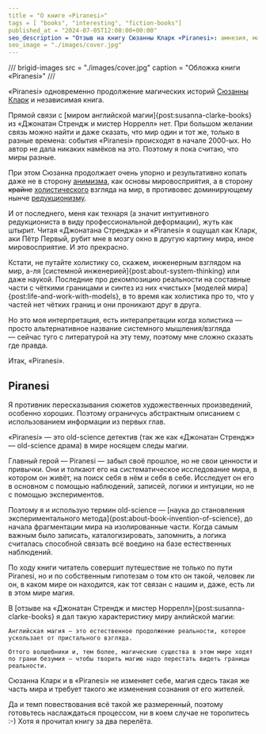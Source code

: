 ```yaml
---
title = "О книге «Piranesi»"
tags = [ "books", "interesting", "fiction-books"]
published_at = "2024-07-05T12:00:00+00:00"
seo_description = "Отзыв на книгу Сюзанны Кларк «Piranesi»: амнезия, магический мир без магии и научный подход."
seo_image = "./images/cover.jpg"
---
```


/// brigid-images
src = "./images/cover.jpg"
caption = "Обложка книги «Piranesi»"
///

«Piranesi» одновременно продолжение магических историй [Сюзанны Кларк](https://ru.wikipedia.org/wiki/Кларк,_Сюзанна) и независимая книга.

Прямой связи с [миром английской магии]{post:susanna-clarke-books} из «Джонатан Стрендж и мистер Норрелл» нет. При большом желании связь можно найти и даже сказать, что мир один и тот же, только в разные времена: события «Piranesi» происходят в начале 2000-ых. Но автор не дала никаких намёков на это. Поэтому я пока считаю, что миры разные.

При этом Сюзанна продолжает очень упорно и результативно копать даже не в сторону [анимизма](https://ru.wikipedia.org/wiki/Анимизм), как основы мировосприятия, а в сторону ~~крайне~~ [холистического](https://ru.wikipedia.org/wiki/Холизм) взгляда на мир, в противовес доминирующему нынче [редукционизму](https://ru.wikipedia.org/wiki/Редукционизм).

И от последнего, меня как технаря (а значит интуитивного редукциониста в виду профессиональной деформации), жуть как штырит. Читая «Джонатана Стренджа» и «Piranesi» я ощущал как Кларк, аки Пётр Первый, рубит мне в мозгу окно в другую картину мира, иное мировосприятие. И это прекрасно.

Кстати, не путайте холистику со, скажем, инженерным взглядом на мир, а-ля [системной инженерией]{post:about-system-thinking} или даже наукой. Последние про декомпозицию реальности на составные части с чёткими границами и синтез из них «чистых» [моделей мира]{post:life-and-work-with-models}, в то время как холистика про то, что у частей нет чётких границ и они проникают друг в друга.

Но это моя интерпретация, есть интерапретации когда холистика — просто альтернативное название системного мышления/взгляда — сейчас туго с литературой на эту тему, поэтому мне сложно сказать где правда.

Итак, «Piranesi».

<!-- more -->

## Piranesi

Я противник пересказывания сюжетов художественных произведений, особенно хороших. Поэтому ограничусь абстрактным описанием с использованием информации из первых глав.

«Piranesi» — это old-science детектив (так же как «Джонатан Стрендж» — old-science драма) в мире носящем следы магии.

Главный герой — Piranesi — забыл своё прошлое, но не свои ценности и привычки. Они и толкают его на систематическое исследование мира, в котором он живёт, на поиск себя в нём и себя в себе. Исследует он его в основном с помощью наблюдений, записей, логики и интуиции, но не с помощью экспериментов.

Поэтому я и использую термин old-science — [наука до становления экспериментального метода]{post:about-book-invention-of-science}, до начала фрагментации мира на изолированные части. Когда самым важным было записать, каталогизировать, запомнить, а логика считалась способной связать всё воедино на базе естественных наблюдений.

По ходу книги читатель совершит путешествие не только по пути Piranesi, но и по собственным гипотезам о том кто он такой, человек ли он, в каком мире он находится, как тот связан с нашим и, даже, есть ли в этом мире магия.

В [отзыве на «Джонатан Стрендж и мистер Норрелл»]{post:susanna-clarke-books} я дал такую характеристику миру анлийской магии:

    Английская магия — это естественное продолжение реальности, которое ускользает от пристального взгляда.

    Оттого волшебники и, тем более, магические существа в этом мире ходят по грани безумия — чтобы творить магию надо перестать видеть границы реальности.

Сюзанна Кларк и в «Piranesi» не изменяет себе, магия сдесь такая же часть мира и требует такого же изменения сознания от его жителей.

Да и темп повествования всё такой же размеренный, поэтому готовьтесь наслаждаться процессом, ни в коем случае не торопитесь :-) Хотя я прочитал книгу за два перелёта.

